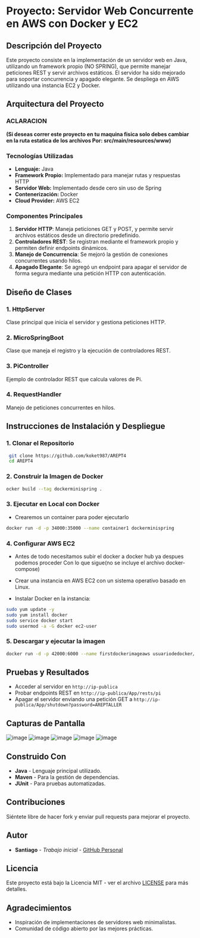 # Proyecto: Servidor Web Concurrente en AWS con Docker y EC2

## Descripción del Proyecto
Este proyecto consiste en la implementación de un servidor web en Java, utilizando un framework propio (NO SPRING), que permite manejar peticiones REST y servir archivos estáticos. El servidor ha sido mejorado para soportar concurrencia y apagado elegante. Se despliega en AWS utilizando una instancia EC2 y Docker.

## Arquitectura del Proyecto

### ACLARACION
**(Si deseas correr este proyecto en tu maquina fisica solo debes cambiar en la ruta estatica de los archivos
Por: src/main/resources/www)**

### Tecnologías Utilizadas
- **Lenguaje:** Java
- **Framework Propio:** Implementado para manejar rutas y respuestas HTTP
- **Servidor Web:** Implementado desde cero sin uso de Spring
- **Contenerización:** Docker
- **Cloud Provider:** AWS EC2

### Componentes Principales
1. **Servidor HTTP**: Maneja peticiones GET y POST, y permite servir archivos estáticos desde un directorio predefinido.
2. **Controladores REST**: Se registran mediante el framework propio y permiten definir endpoints dinámicos.
3. **Manejo de Concurrencia**: Se mejoró la gestión de conexiones concurrentes usando hilos.
4. **Apagado Elegante**: Se agregó un endpoint para apagar el servidor de forma segura mediante una petición HTTP con autenticación.

## Diseño de Clases

### 1. **HttpServer**
Clase principal que inicia el servidor y gestiona peticiones HTTP.

### 2. **MicroSpringBoot**
Clase que maneja el registro y la ejecución de controladores REST.

### 3. **PiController**
Ejemplo de controlador REST que calcula valores de Pi.

### 4. **RequestHandler**
Manejo de peticiones concurrentes en hilos.

## Instrucciones de Instalación y Despliegue

### 1. Clonar el Repositorio
```sh
 git clone https://github.com/koket987/AREPT4
 cd AREPT4
```

### 2. Construir la Imagen de Docker
```sh
ocker build --tag dockerminispring .
```

### 3. Ejecutar en Local con Docker
- Crearemos un container para poder ejecutarlo
```sh
docker run -d -p 34000:35000 --name container1 dockerminispring
```

### 4. Configurar AWS EC2
- Antes de todo necesitamos subir el docker a docker hub ya despues podemos proceder
  Con lo que sigue(no se incluye el archivo docker-compose)
  
- Crear una instancia en AWS EC2 con un sistema operativo basado en Linux.
- Instalar Docker en la instancia:
```sh
sudo yum update -y
sudo yum install docker
sudo service docker start
sudo usermod -a -G docker ec2-user
```
### 5. Descargar y ejecutar la imagen

```sh
docker run -d -p 42000:6000 --name firstdockerimageaws usuariodedocker/nombredelrepo
```

## Pruebas y Resultados
- Acceder al servidor en `http://ip-publica`
- Probar endpoints REST en `http://ip-publica/App/rests/pi`
- Apagar el servidor enviando una petición GET a `http://ip-publica/App/shutdown?password=AREPTALLER`

## Capturas de Pantalla
![image](https://github.com/user-attachments/assets/b7bccab9-dd9a-48b3-a9b6-bdd53dd9edad)
![image](https://github.com/user-attachments/assets/fe69f43b-292c-4c99-9bee-ed2e9d2aebf1)
![image](https://github.com/user-attachments/assets/2b58f543-19eb-495d-a32d-46822c41b800)
![image](https://github.com/user-attachments/assets/2c76ecdd-54de-4d94-8fb7-aade6aa62d53)
![image](https://github.com/user-attachments/assets/e5d8d142-10c9-45e4-8a7c-7e889a1d737d)

## Construido Con
- **Java** - Lenguaje principal utilizado.
- **Maven** - Para la gestión de dependencias.
- **JUnit** - Para pruebas automatizadas.

## Contribuciones
Siéntete libre de hacer fork y enviar pull requests para mejorar el proyecto.

## Autor
* **Santiago** - *Trabajo inicial* - [GitHub Personal](https://github.com/koket987)

## Licencia
Este proyecto está bajo la Licencia MIT - ver el archivo [LICENSE](LICENSE) para más detalles.

## Agradecimientos
- Inspiración de implementaciones de servidores web minimalistas.
- Comunidad de código abierto por las mejores prácticas.



